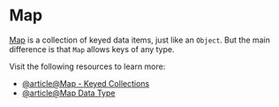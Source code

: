 # Map

[Map](https://developer.mozilla.org/en-US/docs/Web/JavaScript/Reference/Global_Objects/Map) is a collection of keyed data items, just like an `Object`. But the main difference is that `Map` allows keys of any type.

Visit the following resources to learn more:

- [@article@Map - Keyed Collections](https://developer.mozilla.org/en-US/docs/Web/JavaScript/Reference/Global_Objects/Map)
- [@article@Map Data Type](https://javascript.info/map-set#map)
